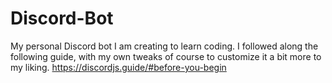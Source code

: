 # Discord-Bot
My personal Discord bot I am creating to learn coding. I followed along the following guide, with my own tweaks of course to customize it a bit more to my liking.
https://discordjs.guide/#before-you-begin
